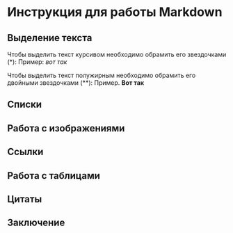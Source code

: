 # Инструкция для работы Markdown

## Выделение текста

Чтобы выделить текст курсивом необходимо обрамить его звездочками (*): Пример: *вот так*

Чтобы выделить текст полужирным необходимо обрамить его двойными звездочками (**): Пример. **Вот так**

## Списки

## Работа с изображениями

## Ссылки

## Работа с таблицами

## Цитаты

## Заключение